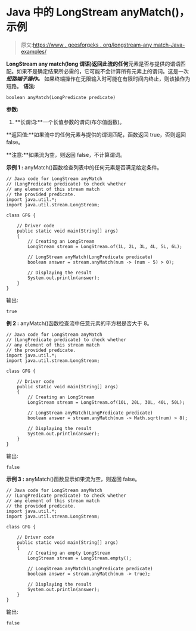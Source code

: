# Java 中的 LongStream anyMatch()，示例

> 原文:[https://www . geesforgeks . org/longstream-any match-Java-examples/](https://www.geeksforgeeks.org/longstream-anymatch-java-examples/)

**LongStream any match(long 谓语)**返回此流的**任何**元素是否与提供的谓语匹配。如果不是确定结果所必需的，它可能不会计算所有元素上的谓词。这是一次 ***短路端子操作。*** 如果终端操作在无限输入时可能在有限时间内终止，则该操作为短路。
**语法:**

```
boolean anyMatch(LongPredicate predicate) 

```

**参数:**

1.  **长谓词:**一个长值参数的谓词(布尔值函数)。

**返回值:**如果流中的任何元素与提供的谓词匹配，函数返回 true，否则返回 false。

**注意:**如果流为空，则返回 false，不计算谓词。

**示例 1 :** anyMatch()函数检查列表中的任何元素是否满足给定条件。

```
// Java code for LongStream anyMatch
// (LongPredicate predicate) to check whether
// any element of this stream match
// the provided predicate.
import java.util.*;
import java.util.stream.LongStream;

class GFG {

    // Driver code
    public static void main(String[] args)
    {
        // Creating an LongStream
        LongStream stream = LongStream.of(1L, 2L, 3L, 4L, 5L, 6L);

        // LongStream anyMatch(LongPredicate predicate)
        boolean answer = stream.anyMatch(num -> (num - 5) > 0);

        // Displaying the result
        System.out.println(answer);
    }
}
```

输出:

```
true

```

**例 2 :** anyMatch()函数检查流中任意元素的平方根是否大于 8。

```
// Java code for LongStream anyMatch
// (LongPredicate predicate) to check whether
// any element of this stream match
// the provided predicate.
import java.util.*;
import java.util.stream.LongStream;

class GFG {

    // Driver code
    public static void main(String[] args)
    {
        // Creating an LongStream
        LongStream stream = LongStream.of(10L, 20L, 30L, 40L, 50L);

        // LongStream anyMatch(LongPredicate predicate)
        boolean answer = stream.anyMatch(num -> Math.sqrt(num) > 8);

        // Displaying the result
        System.out.println(answer);
    }
}
```

输出:

```
false

```

**示例 3 :** anyMatch()函数显示如果流为空，则返回 false。

```
// Java code for LongStream anyMatch
// (LongPredicate predicate) to check whether
// any element of this stream match
// the provided predicate.
import java.util.*;
import java.util.stream.LongStream;

class GFG {

    // Driver code
    public static void main(String[] args)
    {
        // Creating an empty LongStream
        LongStream stream = LongStream.empty();

        // LongStream anyMatch(LongPredicate predicate)
        boolean answer = stream.anyMatch(num -> true);

        // Displaying the result
        System.out.println(answer);
    }
}
```

输出:

```
false

```